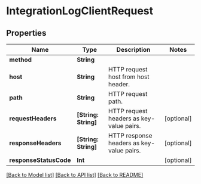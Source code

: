 # IntegrationLogClientRequest

## Properties
Name | Type | Description | Notes
------------ | ------------- | ------------- | -------------
**method** | **String** |  | 
**host** | **String** | HTTP request host from host header. | 
**path** | **String** | HTTP request path. | 
**requestHeaders** | **[String: String]** | HTTP request headers as key-value pairs. | [optional] 
**responseHeaders** | **[String: String]** | HTTP response headers as key-value pairs. | [optional] 
**responseStatusCode** | **Int** |  | [optional] 

[[Back to Model list]](../README.md#documentation-for-models) [[Back to API list]](../README.md#documentation-for-api-endpoints) [[Back to README]](../README.md)


